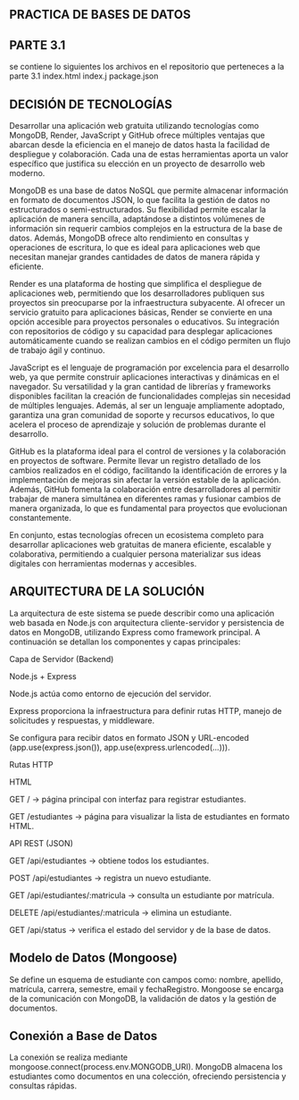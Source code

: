 PRACTICA DE BASES DE DATOS 
--
PARTE 3.1 
-
se contiene lo siguientes los archivos en el repositorio que perteneces a la parte 3.1 
    index.html
    index.j
    package.json
 
DECISIÓN DE TECNOLOGÍAS
-
Desarrollar una aplicación web gratuita utilizando tecnologías como MongoDB, Render, JavaScript y GitHub ofrece múltiples ventajas que abarcan desde la eficiencia en el manejo de datos hasta la facilidad de despliegue y colaboración. Cada una de estas herramientas aporta un valor específico que justifica su elección en un proyecto de desarrollo web moderno.

MongoDB es una base de datos NoSQL que permite almacenar información en formato de documentos JSON, lo que facilita la gestión de datos no estructurados o semi-estructurados. Su flexibilidad permite escalar la aplicación de manera sencilla, adaptándose a distintos volúmenes de información sin requerir cambios complejos en la estructura de la base de datos. Además, MongoDB ofrece alto rendimiento en consultas y operaciones de escritura, lo que es ideal para aplicaciones web que necesitan manejar grandes cantidades de datos de manera rápida y eficiente.

Render es una plataforma de hosting que simplifica el despliegue de aplicaciones web, permitiendo que los desarrolladores publiquen sus proyectos sin preocuparse por la infraestructura subyacente. Al ofrecer un servicio gratuito para aplicaciones básicas, Render se convierte en una opción accesible para proyectos personales o educativos. Su integración con repositorios de código y su capacidad para desplegar aplicaciones automáticamente cuando se realizan cambios en el código permiten un flujo de trabajo ágil y continuo.

JavaScript es el lenguaje de programación por excelencia para el desarrollo web, ya que permite construir aplicaciones interactivas y dinámicas en el navegador. Su versatilidad y la gran cantidad de librerías y frameworks disponibles facilitan la creación de funcionalidades complejas sin necesidad de múltiples lenguajes. Además, al ser un lenguaje ampliamente adoptado, garantiza una gran comunidad de soporte y recursos educativos, lo que acelera el proceso de aprendizaje y solución de problemas durante el desarrollo.

GitHub es la plataforma ideal para el control de versiones y la colaboración en proyectos de software. Permite llevar un registro detallado de los cambios realizados en el código, facilitando la identificación de errores y la implementación de mejoras sin afectar la versión estable de la aplicación. Además, GitHub fomenta la colaboración entre desarrolladores al permitir trabajar de manera simultánea en diferentes ramas y fusionar cambios de manera organizada, lo que es fundamental para proyectos que evolucionan constantemente.

En conjunto, estas tecnologías ofrecen un ecosistema completo para desarrollar aplicaciones web gratuitas de manera eficiente, escalable y colaborativa, permitiendo a cualquier persona materializar sus ideas digitales con herramientas modernas y accesibles.

ARQUITECTURA DE LA SOLUCIÓN
--
La arquitectura de este sistema se puede describir como una aplicación web basada en Node.js con arquitectura cliente-servidor y persistencia de datos en MongoDB, utilizando Express como framework principal. A continuación se detallan los componentes y capas principales:

Capa de Servidor (Backend)

Node.js + Express

Node.js actúa como entorno de ejecución del servidor.

Express proporciona la infraestructura para definir rutas HTTP, manejo de solicitudes y respuestas, y middleware.

Se configura para recibir datos en formato JSON y URL-encoded (app.use(express.json()), app.use(express.urlencoded(...))).

Rutas HTTP

HTML

GET / → página principal con interfaz para registrar estudiantes.

GET /estudiantes → página para visualizar la lista de estudiantes en formato HTML.

API REST (JSON)

GET /api/estudiantes → obtiene todos los estudiantes.

POST /api/estudiantes → registra un nuevo estudiante.

GET /api/estudiantes/:matricula → consulta un estudiante por matrícula.

DELETE /api/estudiantes/:matricula → elimina un estudiante.

GET /api/status → verifica el estado del servidor y de la base de datos.

Modelo de Datos (Mongoose)
--

Se define un esquema de estudiante con campos como: nombre, apellido, matrícula, carrera, semestre, email y fechaRegistro.
Mongoose se encarga de la comunicación con MongoDB, la validación de datos y la gestión de documentos.

Conexión a Base de Datos
--
La conexión se realiza mediante mongoose.connect(process.env.MONGODB_URI).
MongoDB almacena los estudiantes como documentos en una colección, ofreciendo persistencia y consultas rápidas.


